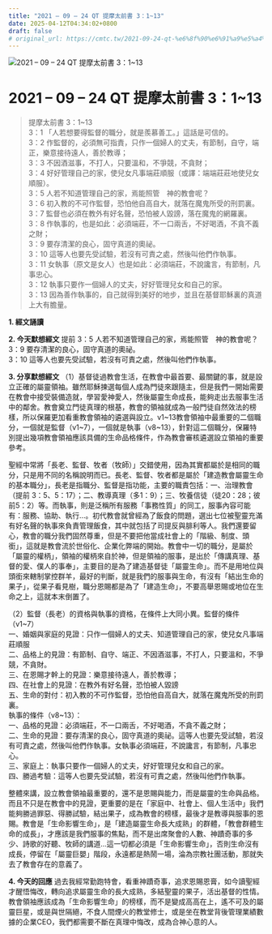 ```yaml
---
title: "2021 – 09 – 24 QT 提摩太前書 3：1~13"
date: 2025-04-12T04:34:02+0800
draft: false
# original_url: https://cmtc.tw/2021-09-24-qt-%e6%8f%90%e6%91%a9%e5%a4%aa%e5%89%8d%e6%9b%b8-3%ef%bc%9a113
---
```


![2021 – 09 – 24 QT 提摩太前書 3：1\~13](/images/qt.jpg   "2021 – 09 – 24 QT 提摩太前書 3：1\~13")

# 2021 – 09 – 24 QT 提摩太前書 3：1\~13

> 提摩太前書 3：1\~13  
> 3：1 「人若想要得監督的職分，就是羨慕善工。」這話是可信的。  
> 3：2 作監督的，必須無可指責，只作一個婦人的丈夫，有節制，自守，端正，樂意接待遠人，善於教導；  
> 3：3 不因酒滋事，不打人，只要溫和，不爭競，不貪財；  
> 3：4 好好管理自己的家，使兒女凡事端莊順服（或譯：端端莊莊地使兒女順服）。  
> 3：5 人若不知道管理自己的家，焉能照管　神的教會呢？  
> 3：6 初入教的不可作監督，恐怕他自高自大，就落在魔鬼所受的刑罰裏。  
> 3：7 監督也必須在教外有好名聲，恐怕被人毀謗，落在魔鬼的網羅裏。  
> 3：8 作執事的，也是如此：必須端莊，不一口兩舌，不好喝酒，不貪不義之財；  
> 3：9 要存清潔的良心，固守真道的奧祕。  
> 3：10 這等人也要先受試驗，若沒有可責之處，然後叫他們作執事。  
> 3：11 女執事（原文是女人）也是如此：必須端莊，不說讒言，有節制，凡事忠心。  
> 3：12 執事只要作一個婦人的丈夫，好好管理兒女和自己的家。  
> 3：13 因為善作執事的，自己就得到美好的地步，並且在基督耶穌裏的真道上大有膽量。

**1. 經文誦讀**

**2.  今天默想經文**
提前 3：5 人若不知道管理自己的家，焉能照管　神的教會呢？  
3：9 要存清潔的良心，固守真道的奧祕。  
3：10 這等人也要先受試驗，若沒有可責之處，然後叫他們作執事。

**3. 分享默想經文**
（1）基督徒過教會生活，在教會中最首要、最關鍵的事，就是設立正確的屬靈領袖。雖然耶穌揀選每個人成為門徒來跟隨主，但是我們一開始需要在教會中接受裝備造就，學習愛神愛人，然後屬靈生命成長，能夠走出去服事生活中的鄰舍。教會奠立門徒真理的根基，教會的領袖就成為一般門徒自然效法的榜樣，所以保羅更加看重教會領袖的遴選與設立。v1\~13教會領袖中最重要的二個職分，一個就是監督（v1\~7），一個就是執事（v8\~13），針對這二個職分，保羅特別提出幾項教會領袖應該具備的生命品格條件，作為教會審核遴選設立領袖的重要參考。

聖經中常將「長老、監督、牧者（牧師）」交錯使用，因為其實都屬於是相同的職分，只是用不同的名稱說明而已。長老、監督、牧者都是屬於「建造教會屬靈生命的基本職分」，長老是指職分、監督是指功能，主要的職責包括：一、治理教會（提前 3：5、5：17）；二、教導真理（多1：9）；三、牧養信徒（徒20：28；彼前5：2）等。而執事，則是泛稱所有服務「事務性質」的同工，服事內容可能有：服務、協助、執行…。初代教會就曾經為了飯食的問題，選出七位被聖靈充滿有好名聲的執事來負責管理飯食，其中就包括了司提反與腓利等人。我們還要留心，教會的職分我們固然尊重，但是不要把他當成社會上的「階級、制度、頭銜」，這就是教會流於世俗化、企業化弊端的開始。教會中一切的職分，是屬於「屬靈的權柄」，領袖的權柄來自於神，但是領袖的服事，是出於「傳講真理、基督的愛、僕人的事奉」，主要目的是為了建造基督徒「屬靈生命」。而不是用地位與頭銜來轄制掌控群羊，最好的判斷，就是我們的服事與生命，有沒有「結出生命的果子」，從果子看見樹，職分恩賜都是為了「建造生命」，不要高舉恩賜或地位在生命之上，這就本末倒置了。

（2）監督（長老）的資格與執事的資格，在條件上大同小異。監督的條件（v1\~7）  
一、婚姻與家庭的見證：只作一個婦人的丈夫、知道管理自己的家，使兒女凡事端莊順服  
二、品格上的見證：有節制、自守、端正、不因酒滋事，不打人，只要溫和，不爭競，不貪財。  
三、在恩賜才幹上的見證：樂意接待遠人，善於教導；  
四、在社會上的見證：在教外有好名聲，恐怕被人毀謗  
五、生命的對付：初入教的不可作監督，恐怕他自高自大，就落在魔鬼所受的刑罰裏。  
執事的條件（v8\~13）：  
一、品格的見證：必須端莊，不一口兩舌，不好喝酒，不貪不義之財；  
二、生命的見證：要存清潔的良心，固守真道的奧祕。這等人也要先受試驗，若沒有可責之處，然後叫他們作執事。女執事必須端莊，不說讒言，有節制，凡事忠心。  
三、家庭上：執事只要作一個婦人的丈夫，好好管理兒女和自己的家。  
四、勝過考驗：這等人也要先受試驗，若沒有可責之處，然後叫他們作執事。

整體來講，設立教會領袖最重要的，還不是恩賜與能力，而是屬靈的生命與品格。而且不只是在教會中的見證，更重要的是在「家庭中、社會上、個人生活中」我們能夠勝過罪惡、得勝試驗，結出果子，成為教會的榜樣，最後才是教導與服事的恩賜。教會是「生命影響生命」，是「建造屬靈生命長大成熟」的群體，「教會群體生命的成長」，才應該是我們服事的焦點，而不是出席聚會的人數、神蹟奇事的多少、詩歌的好聽、牧師的講道…這一切都必須是「生命影響生命」，否則生命沒有成長，停留在「屬靈巨嬰」階段，永遠都是熱鬧一場，淪為宗教社團活動，那就失去了教會存在的意義了。

**4. 今天的回應**
過去我經常勤跑特會，看重神蹟奇事，追求恩賜恩膏，如今讀聖經才醒悟悔改，轉向追求屬靈生命的長大成熟，多結聖靈的果子，活出基督的性情。教會領袖應該成為「生命影響生命」的榜樣，而不是變成高高在上，遙不可及的屬靈巨星，或是與世隔絕，不食人間煙火的教堂修士，或是坐在教堂背後管理業績數據的企業CEO，我們都需要不斷在真理中悔改，成為合神心意的人。
